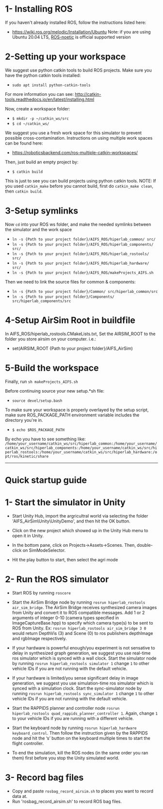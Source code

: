 # 1- Installing ROS

If you haven't already installed ROS, follow the instructions listed here:
* https://wiki.ros.org/melodic/Installation/Ubuntu
Note: if you are using Ubuntu 20.04 LTS, [ROS-noetic](http://wiki.ros.org/noetic/Installation/Ubuntu) is official supported version

# 2-Setting up your workspace
We suggest use python catkin tools to build ROS projects. Make sure you have the python catkin tools installed:
  * `sudo apt install python-catkin-tools`
  
For more information you can see: http://catkin-tools.readthedocs.io/en/latest/installing.html

Now, create a workspace folder:
  * `$ mkdir -p ~/catkin_ws/src`  
  * `$ cd ~/catkin_ws/`
  
We suggest you use a fresh work space for this simulator to prevent possible cross-contamination. Instructions on using multiple work spaces can be found here:
  * https://roboticsbackend.com/ros-multiple-catkin-workspaces/

Then, just build an empty project by:
  * `$ catkin build`

This is just to see you can build projects using python catkin tools. NOTE: If you used `catkin_make` before you cannot build, first do `catkin_make clean`, then `catkin build`.

# 3-Setup symlinks
Now `cd` into your ROS ws folder, and make the needed symlinks between the simulator and the work space

* `ln -s {Path to your project folder}/AIFS_ROS/hiperlab_common/ src/`
* `ln -s {Path to your project folder}/AIFS_ROS/hiperlab_components/ src/`
* `ln -s {Path to your project folder}/AIFS_ROS/hiperlab_rostools/ src/`
* `ln -s {Path to your project folder}/AIFS_ROS/hiperlab_hardware/ src/`
* `ln -s {Path to your project folder}/AIFS_ROS/makeProjects_AIFS.sh `

Then we need to link the source files for common & components:
* `ln -s {Path to your project folder}/Common/ src/hiperlab_common/src`
* `ln -s {Path to your project folder}/Components/ src/hiperlab_components/src`

# 4-Setup AirSim Root in buildfile
In AIFS_ROS/hiperlab_rostools.CMakeLists.txt,
Set the AIRSIM_ROOT to the folder you store airsim on your computer. 
i.e.:
* set(AIRSIM_ROOT {Path to your project folder}/AIFS_AirSim)  


# 5-Build the workspace
Finally, run `sh makeProjects_AIFS.sh`

Before continuing source your new setup.*sh file:
  * `source devel/setup.bash`

To make sure your workspace is properly overlayed by the setup script, make sure ROS_PACKAGE_PATH environment variable includes the directory you're in.
  * `$ echo $ROS_PACKAGE_PATH`

By echo you have to see something like:
`/home/your_username/catkin_ws/src/hiperlab_common:/home/your_username/catkin_ws/src/hiperlab_components:/home/your_username/catkin_ws/src/hiperlab_rostools:/home/your_username/catkin_ws/src/hiperlab_hardware:/opt/ros/kinetic/share`



--------------------------------------------------------------------------------------------
# Quick startup guide

# 1- Start the simulator in Unity
* Start Unity Hub, import the argricultral world via selecting the folder 'AIFS_AirSim\Unity\UnityDemo', and then hit the OK button.

* Click on the new project which showed up in the Unity Hub menu to open it in Unity.

* In the bottom pane, click on Projects->Assets->Scenes. Then, double-click on SimModeSelector.

* Hit the play button to start, then select the agri mode

# 2- Run the ROS simulator
* Start ROS by running `roscore`

* Start the AirSim Bridge node by running `rosrun hiperlab_rostools air_sim_bridge`. The AirSim Bridge receives synthesized camera images from Unity and convert it to ROS compatible messages. Add 1 or 2 arguments of integer 0-10 (camera types specified in ImageCaptureBase.hpp) to specify which camera type(s) to be sent to ROS from Unity. Ex: `rosrun hiperlab_rostools air_sim_bridge 3 0` would return DepthVis (3) and Scene (0) to ros publishers depthImage and rgbImage respectively. 

* If your hardware is powerful enough/you experiment is not sensative to delay in synthesized graph generation, we suggest you use real-time ros simulator which is synced with a wall clock. Start the simulator node by running `rosrun hiperlab_rostools simulator 1` change `1` to other vehicle IDs if you are not running with the default vehicle.

* If your hardware is limited/you sense significant delay in image generation, we suggest you use simulation-time ros simulator which is synced with a simulation clock. Start the sync-simulator node by running `rosrun hiperlab_rostools sync_simulator 1` change `1` to other vehicle IDs if you are not running with the default vehicle.

* Start the RAPPIDS planner and controller node `rosrun hiperlab_rostools quad_rappids_planner_controller 1`. Again, change `1` to your vehicle IDs if you are running with a different vehicle.   

* Start the keyboard node by running `rosrun hiperlab_hardware keyboard_control`. Then follow the instruction given by the RAPPIDS node and hit the ‘s’ button on the keyboard multiple times to start the flight controller.

* To end the simulation, kill the ROS nodes (in the same order you ran them) first before you stop the Unity simulated world.

# 3- Record bag files
* Copy and paste `rosbag_record_airsim.sh` to places you want to record data at.
* Run 'rosbag_record_airsim.sh' to record ROS bag files.


